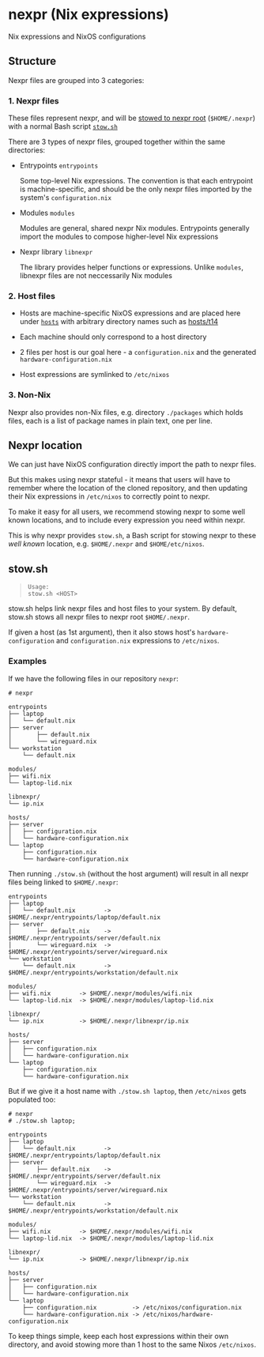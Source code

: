 # nexpr (Nix expressions)

Nix expressions and NixOS configurations

## Structure

Nexpr files are grouped into 3 categories:

### 1. Nexpr files

These files represent nexpr, and will be [stowed to nexpr root](#nexpr-location)
(`$HOME/.nexpr`) with a normal Bash script [`stow.sh`](./stow.sh)

There are 3 types of nexpr files, grouped together within the same
directories:

- Entrypoints `entrypoints`

  Some top-level Nix expressions. The convention is that each entrypoint
  is machine-specific, and should be the only nexpr files imported
  by the system's `configuration.nix`

- Modules `modules`

  Modules are general, shared nexpr Nix modules. Entrypoints generally
  import the modules to compose higher-level Nix expressions

- Nexpr library `libnexpr`

  The library provides helper functions or expressions.
  Unlike `modules`, libnexpr files are not neccessarily
  Nix modules

### 2. Host files

- Hosts are machine-specific NixOS expressions
  and are placed here under [`hosts`](./hosts/) with
  arbitrary directory names such as [hosts/t14](./hosts/t14/)

- Each machine should only correspond to a host directory

- 2 files per host is our goal here - a `configuration.nix`
  and the generated `hardware-configuration.nix`

- Host expressions are symlinked to `/etc/nixos`

### 3. Non-Nix

Nexpr also provides non-Nix files, e.g. directory `./packages`
which holds files, each is a list of package names in plain text,
one per line.

## Nexpr location

We can just have NixOS configuration directly import
the path to nexpr files.

But this makes using nexpr stateful - it means that users will have to 
remember where the location of the cloned repository, and then updating
their Nix expressions in `/etc/nixos` to correctly point to nexpr.

To make it easy for all users, we recommend stowing nexpr to some
well known locations, and to include every expression you need within
nexpr.

This is why nexpr provides `stow.sh`, a Bash script for stowing nexpr
to these *well known* location, e.g. `$HOME/.nexpr` and `$HOME/etc/nixos`.

## stow.sh

> ```
> Usage:
> stow.sh <HOST>
> ```

stow.sh helps link nexpr files and host files to your system.
By default, stow.sh stows all nexpr files to nexpr root `$HOME/.nexpr`.

If given a host (as 1st argument), then it also stows host's
`hardware-configuration` and `configuration.nix` expressions
to `/etc/nixos`.

### Examples

If we have the following files in our repository `nexpr`:

```
# nexpr

entrypoints
├── laptop
│   └── default.nix
├── server
│       ├── default.nix
│       └── wireguard.nix
└── workstation
    └── default.nix

modules/
├── wifi.nix
└── laptop-lid.nix

libnexpr/
└── ip.nix

hosts/
├── server
│   ├── configuration.nix
│   └── hardware-configuration.nix
└── laptop
    ├── configuration.nix
    └── hardware-configuration.nix
```

Then running `./stow.sh` (without the host argument) will result in
all nexpr files being linked to `$HOME/.nexpr`:

```
entrypoints
├── laptop
│   └── default.nix        -> $HOME/.nexpr/entrypoints/laptop/default.nix
├── server
│       ├── default.nix    -> $HOME/.nexpr/entrypoints/server/default.nix
│       └── wireguard.nix  -> $HOME/.nexpr/entrypoints/server/wireguard.nix
└── workstation
    └── default.nix        -> $HOME/.nexpr/entrypoints/workstation/default.nix

modules/
├── wifi.nix        -> $HOME/.nexpr/modules/wifi.nix
└── laptop-lid.nix  -> $HOME/.nexpr/modules/laptop-lid.nix

libnexpr/
└── ip.nix          -> $HOME/.nexpr/libnexpr/ip.nix

hosts/
├── server
│   ├── configuration.nix
│   └── hardware-configuration.nix
└── laptop
    ├── configuration.nix
    └── hardware-configuration.nix
```

But if we give it a host name with `./stow.sh laptop`,
then `/etc/nixos` gets populated too:

```
# nexpr
# ./stow.sh laptop;

entrypoints
├── laptop
│   └── default.nix        -> $HOME/.nexpr/entrypoints/laptop/default.nix
├── server
│       ├── default.nix    -> $HOME/.nexpr/entrypoints/server/default.nix
│       └── wireguard.nix  -> $HOME/.nexpr/entrypoints/server/wireguard.nix
└── workstation
    └── default.nix        -> $HOME/.nexpr/entrypoints/workstation/default.nix

modules/
├── wifi.nix        -> $HOME/.nexpr/modules/wifi.nix
└── laptop-lid.nix  -> $HOME/.nexpr/modules/laptop-lid.nix

libnexpr/
└── ip.nix          -> $HOME/.nexpr/libnexpr/ip.nix

hosts/
├── server
│   ├── configuration.nix
│   └── hardware-configuration.nix
└── laptop
    ├── configuration.nix          -> /etc/nixos/configuration.nix
    └── hardware-configuration.nix -> /etc/nixos/hardware-configuration.nix
```

To keep things simple, keep each host expressions within their own
directory, and avoid stowing more than 1 host to the same Nixos `/etc/nixos`.
